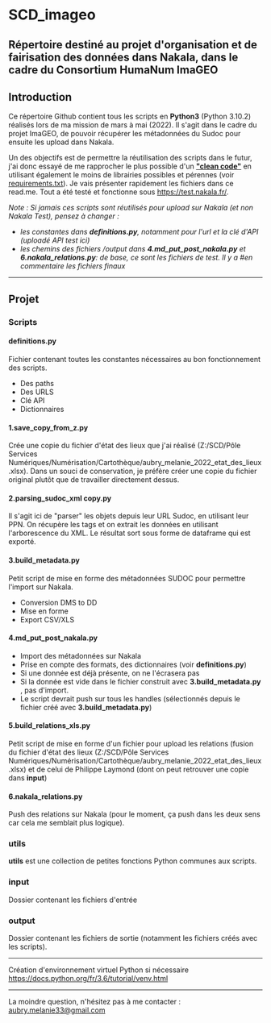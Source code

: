 # SCD_imageo
Répertoire destiné au projet d'organisation et de fairisation des données dans Nakala, dans le cadre du Consortium HumaNum ImaGEO
---
## Introduction
Ce répertoire Github contient tous les scripts en **Python3** (Python 3.10.2) réalisés lors de ma mission de mars à mai (2022). Il s'agit dans le cadre du projet ImaGEO, de pouvoir récupérer les métadonnées du Sudoc pour ensuite les upload dans Nakala.

Un des objectifs est de permettre la réutilisation des scripts dans le futur, j'ai donc essayé de me rapprocher le plus possible d'un [**"clean code"**](https://gist.github.com/wojteklu/73c6914cc446146b8b533c0988cf8d29) en utilisant également le moins de librairies possibles et pérennes (voir [requirements.txt](https://github.com/belzepaf/SCD_imageo/blob/main/requirements.txt)). Je vais présenter rapidement les fichiers dans ce read.me. Tout a été testé et fonctionne sous https://test.nakala.fr/.

*Note : Si jamais ces scripts sont réutilisés pour upload sur Nakala (et non Nakala Test), pensez à changer :*
* *les constantes dans **definitions.py**, notamment pour l'url et la clé d'API (uploadé API test ici)*
* *les chemins des fichiers /output dans **4.md_put_post_nakala.py** et **6.nakala_relations.py**: de base, ce sont les fichiers de test. Il y a #en commentaire les fichiers finaux*

---
## Projet
### Scripts
#### definitions.py
Fichier contenant toutes les constantes nécessaires au bon fonctionnement des scripts. 
* Des paths
* Des URLS
* Clé API
* Dictionnaires
#### 1.save_copy_from_z.py
Crée une copie du fichier d'état des lieux que j'ai réalisé (Z:/SCD/Pôle Services Numériques/Numérisation/Cartothèque/aubry_melanie_2022_etat_des_lieux.xlsx). Dans un souci de conservation, je préfère créer une copie du fichier original plutôt que de travailler directement dessus.
#### 2.parsing_sudoc_xml copy.py
Il s'agit ici de "parser" les objets depuis leur URL Sudoc, en utilisant leur PPN.
On récupère les tags et on extrait les données en utilisant l'arborescence du XML.
Le résultat sort sous forme de dataframe qui est exporté.
#### 3.build_metadata.py
Petit script de mise en forme des métadonnées SUDOC pour permettre l'import sur Nakala.
* Conversion DMS to DD
* Mise en forme
* Export CSV/XLS
#### 4.md_put_post_nakala.py
* Import des métadonnées sur Nakala 
* Prise en compte des formats, des dictionnaires (voir **definitions.py**)
* Si une donnée est déjà présente, on ne l'écrasera pas
* Si la donnée est vide dans le fichier construit avec **3.build_metadata.py** , pas d'import.
* Le script devrait push sur tous les handles (sélectionnés depuis le fichier créé avec **3.build_metadata.py**)
#### 5.build_relations_xls.py
Petit script de mise en forme d'un fichier pour upload les relations (fusion du fichier d'état des lieux (Z:/SCD/Pôle Services Numériques/Numérisation/Cartothèque/aubry_melanie_2022_etat_des_lieux.xlsx) et de celui de Philippe Laymond (dont on peut retrouver une copie dans **input**)
#### 6.nakala_relations.py
Push des relations sur Nakala (pour le moment, ça push dans les deux sens car cela me semblait plus logique).
### utils
**utils** est une collection de petites fonctions Python communes aux scripts.
### input
Dossier contenant les fichiers d'entrée
### output
Dossier contenant les fichiers de sortie (notamment les fichiers créés avec les scripts).

---

Création d'environnement virtuel Python si nécessaire https://docs.python.org/fr/3.6/tutorial/venv.html

---
La moindre question, n'hésitez pas à me contacter : aubry.melanie33@gmail.com
